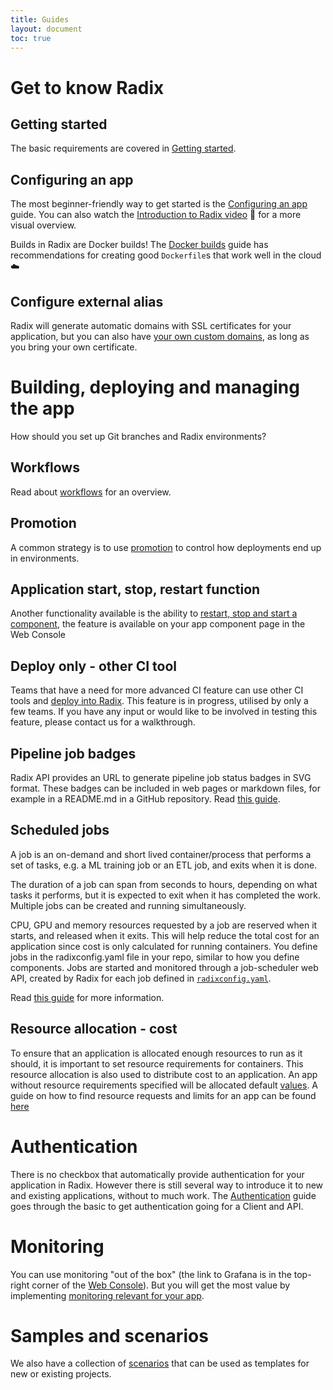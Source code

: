 ```yaml
---
title: Guides
layout: document
toc: true
---
```


# Get to know Radix

## Getting started

The basic requirements are covered in [Getting started](getting-started/).

## Configuring an app

The most beginner-friendly way to get started is the [Configuring an app](configure-an-app/) guide. You can also watch the [Introduction to Radix video](https://web.microsoftstream.com/video/fa523b5c-3509-4e11-97b0-868ae499f603) 🎥 for a more visual overview.

Builds in Radix are Docker builds! The [Docker builds](docker/) guide has recommendations for creating good `Dockerfile`s that work well in the cloud ☁️

## Configure external alias

Radix will generate automatic domains with SSL certificates for your application, but you can also have [your own custom domains](external-alias), as long as you bring your own certificate.

# Building, deploying and managing the app

How should you set up Git branches and Radix environments?

## Workflows

Read about [workflows](workflows/) for an overview. 

## Promotion

A common strategy is to use [promotion](deployment-promotion) to control how deployments end up in environments.

## Application start, stop, restart function

Another functionality available is the ability to [restart, stop and start a component](component-start-stop-restart/), the feature is available on your app component page in the Web Console

## Deploy only - other CI tool

Teams that have a need for more advanced CI feature can use other CI tools and [deploy into Radix](deploy-only). This feature is in progress, utilised by only a few teams. If you have any input or would like to be involved in testing this feature, please contact us for a walkthrough. 

## Pipeline job badges

Radix API provides an URL to generate pipeline job status badges in SVG format. These badges can be included in web pages or markdown files, for example in a README.md in a GitHub repository. Read [this guide](pipeline-badge).

## Scheduled jobs

A job is an on-demand and short lived container/process that performs a set of tasks, e.g. a ML training job or an ETL job, and exits when it is done.

The duration of a job can span from seconds to hours, depending on what tasks it performs, but it is expected to exit when it has completed the work. Multiple jobs can be created and running simultaneously.

CPU, GPU and memory resources requested by a job are reserved when it starts, and released when it exits.
This will help reduce the total cost for an application since cost is only calculated for running containers.
You define jobs in the radixconfig.yaml file in your repo, similar to how you define components.
Jobs are started and monitored through a job-scheduler web API, created by Radix for each job defined in [`radixconfig.yaml`](docs/reference-radix-config/#jobs).

Read [this guide](configure-jobs) for more information.

## Resource allocation - cost

To ensure that an application is allocated enough resources to run as it should, it is important to set resource requirements for containers. This resource allocation is also used to distribute cost to an application. An app without resource requirements specified will be allocated default [values](https://github.com/equinor/radix-operator/blob/master/charts/radix-operator/values.yaml#L24). A guide on how to find resource requests and limits for an app can be found [here](resource-request)

# Authentication

There is no checkbox that automatically provide authentication for your application in Radix. However there is still several way to introduce it to new and existing applications, without to much work. The [Authentication](authentication/) guide goes through the basic to get authentication going for a Client and API. 

# Monitoring

You can use monitoring "out of the box" (the link to Grafana is in the top-right corner of the [Web Console](https://console.radix.equinor.com)). But you will get the most value by implementing [monitoring relevant for your app](monitoring).

# Samples and scenarios

We also have a collection of [scenarios](scenarios/) that can be used as templates for new or existing projects.
